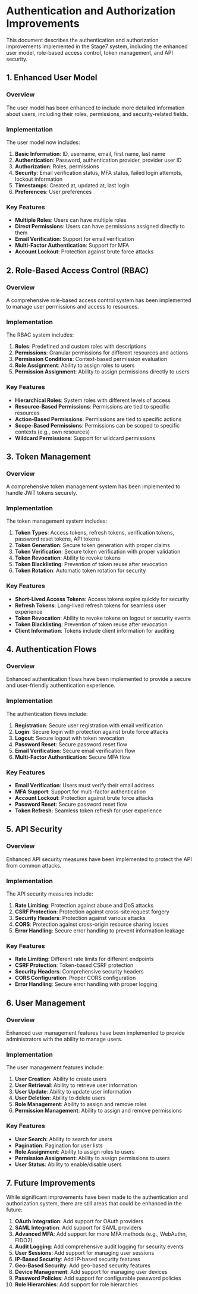 # Authentication and Authorization Improvements

This document describes the authentication and authorization improvements implemented in the Stage7 system, including the enhanced user model, role-based access control, token management, and API security.

## 1. Enhanced User Model

### Overview

The user model has been enhanced to include more detailed information about users, including their roles, permissions, and security-related fields.

### Implementation

The user model now includes:

1. **Basic Information**: ID, username, email, first name, last name
2. **Authentication**: Password, authentication provider, provider user ID
3. **Authorization**: Roles, permissions
4. **Security**: Email verification status, MFA status, failed login attempts, lockout information
5. **Timestamps**: Created at, updated at, last login
6. **Preferences**: User preferences

### Key Features

- **Multiple Roles**: Users can have multiple roles
- **Direct Permissions**: Users can have permissions assigned directly to them
- **Email Verification**: Support for email verification
- **Multi-Factor Authentication**: Support for MFA
- **Account Lockout**: Protection against brute force attacks

## 2. Role-Based Access Control (RBAC)

### Overview

A comprehensive role-based access control system has been implemented to manage user permissions and access to resources.

### Implementation

The RBAC system includes:

1. **Roles**: Predefined and custom roles with descriptions
2. **Permissions**: Granular permissions for different resources and actions
3. **Permission Conditions**: Context-based permission evaluation
4. **Role Assignment**: Ability to assign roles to users
5. **Permission Assignment**: Ability to assign permissions directly to users

### Key Features

- **Hierarchical Roles**: System roles with different levels of access
- **Resource-Based Permissions**: Permissions are tied to specific resources
- **Action-Based Permissions**: Permissions are tied to specific actions
- **Scope-Based Permissions**: Permissions can be scoped to specific contexts (e.g., own resources)
- **Wildcard Permissions**: Support for wildcard permissions

## 3. Token Management

### Overview

A comprehensive token management system has been implemented to handle JWT tokens securely.

### Implementation

The token management system includes:

1. **Token Types**: Access tokens, refresh tokens, verification tokens, password reset tokens, API tokens
2. **Token Generation**: Secure token generation with proper claims
3. **Token Verification**: Secure token verification with proper validation
4. **Token Revocation**: Ability to revoke tokens
5. **Token Blacklisting**: Prevention of token reuse after revocation
6. **Token Rotation**: Automatic token rotation for security

### Key Features

- **Short-Lived Access Tokens**: Access tokens expire quickly for security
- **Refresh Tokens**: Long-lived refresh tokens for seamless user experience
- **Token Revocation**: Ability to revoke tokens on logout or security events
- **Token Blacklisting**: Prevention of token reuse after revocation
- **Client Information**: Tokens include client information for auditing

## 4. Authentication Flows

### Overview

Enhanced authentication flows have been implemented to provide a secure and user-friendly authentication experience.

### Implementation

The authentication flows include:

1. **Registration**: Secure user registration with email verification
2. **Login**: Secure login with protection against brute force attacks
3. **Logout**: Secure logout with token revocation
4. **Password Reset**: Secure password reset flow
5. **Email Verification**: Secure email verification flow
6. **Multi-Factor Authentication**: Secure MFA flow

### Key Features

- **Email Verification**: Users must verify their email address
- **MFA Support**: Support for multi-factor authentication
- **Account Lockout**: Protection against brute force attacks
- **Password Reset**: Secure password reset flow
- **Token Refresh**: Seamless token refresh for user experience

## 5. API Security

### Overview

Enhanced API security measures have been implemented to protect the API from common attacks.

### Implementation

The API security measures include:

1. **Rate Limiting**: Protection against abuse and DoS attacks
2. **CSRF Protection**: Protection against cross-site request forgery
3. **Security Headers**: Protection against various attacks
4. **CORS**: Protection against cross-origin resource sharing issues
5. **Error Handling**: Secure error handling to prevent information leakage

### Key Features

- **Rate Limiting**: Different rate limits for different endpoints
- **CSRF Protection**: Token-based CSRF protection
- **Security Headers**: Comprehensive security headers
- **CORS Configuration**: Proper CORS configuration
- **Error Handling**: Secure error handling with proper logging

## 6. User Management

### Overview

Enhanced user management features have been implemented to provide administrators with the ability to manage users.

### Implementation

The user management features include:

1. **User Creation**: Ability to create users
2. **User Retrieval**: Ability to retrieve user information
3. **User Update**: Ability to update user information
4. **User Deletion**: Ability to delete users
5. **Role Management**: Ability to assign and remove roles
6. **Permission Management**: Ability to assign and remove permissions

### Key Features

- **User Search**: Ability to search for users
- **Pagination**: Pagination for user lists
- **Role Assignment**: Ability to assign roles to users
- **Permission Assignment**: Ability to assign permissions to users
- **User Status**: Ability to enable/disable users

## 7. Future Improvements

While significant improvements have been made to the authentication and authorization system, there are still areas that could be enhanced in the future:

1. **OAuth Integration**: Add support for OAuth providers
2. **SAML Integration**: Add support for SAML providers
3. **Advanced MFA**: Add support for more MFA methods (e.g., WebAuthn, FIDO2)
4. **Audit Logging**: Add comprehensive audit logging for security events
5. **User Sessions**: Add support for managing user sessions
6. **IP-Based Security**: Add IP-based security features
7. **Geo-Based Security**: Add geo-based security features
8. **Device Management**: Add support for managing user devices
9. **Password Policies**: Add support for configurable password policies
10. **Role Hierarchies**: Add support for role hierarchies
